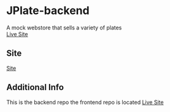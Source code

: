 # JPlate-backend
A mock webstore that sells a variety of plates <br />
[Live Site](https://github.com/Penspinner/jplate-frontend)
## Site
[Site](/githubmedia/jplate.gif)
## Additional Info
This is the backend repo the frontend repo is located [Live Site](https://github.com/Penspinner/jplate-frontend)